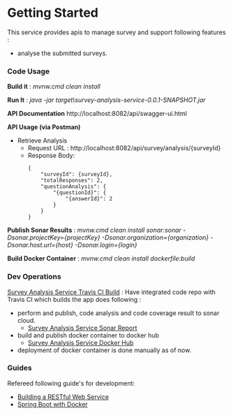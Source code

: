 # Getting Started

This service provides apis to manage survey and support following features :
* analyse the submitted surveys.

### Code Usage 
**Build it** : *mvnw.cmd clean install*

**Run It** : *java -jar target\survey-analysis-service-0.0.1-SNAPSHOT.jar*

**API Documentation** http://localhost:8082/api/swagger-ui.html

**API Usage (via Postman)**
 * Retrieve Analysis 
     * Request URL : http://localhost:8082/api/survey/analysis/{surveyId}
     * Response Body:
        ```
        {
            "surveyId": {surveyId},
            "totalResponses": 2,
            "questionAnalysis": {
                "{questionId}": {
                    "{answerId}": 2
                }
            }
        }
        ```

**Publish Sonar Results** : *mvnw.cmd clean install sonar:sonar -Dsonar.projectKey={projectKey}  -Dsonar.organization={organization}  -Dsonar.host.url={host}  -Dsonar.login={login}*

**Build Docker Container** : *mvnw.cmd clean install dockerfile:build*

### Dev Operations
[Survey Analysis Service Travis CI Build](https://travis-ci.org/MLS-CS/survey-analysis-service)
: Have integrated code repo with Travis CI which builds the app does following :

* perform and publish, code analysis and code coverage result to sonar cloud.
    * [Survey Analysis Service Sonar Report](https://sonarcloud.io/dashboard?id=MLS-CS_survey-analysis-service)
* build and publish docker container to docker hub
    * [Survey Analysis Service Docker Hub](https://cloud.docker.com/u/mlscs/repository/docker/mlscs/survey-analysis-service)
* deployment of docker container is done manually as of now.

### Guides
Refereed following guide's for development:

* [Building a RESTful Web Service](https://spring.io/guides/gs/rest-service/)
* [Spring Boot with Docker](https://spring.io/guides/gs/spring-boot-docker/)
